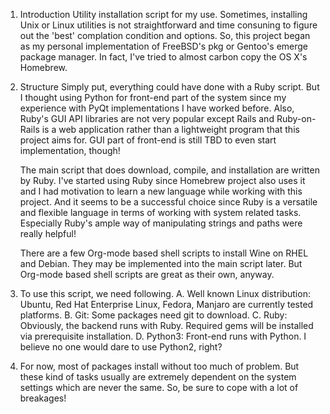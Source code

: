 1. Introduction
   Utility installation script for my use. Sometimes, installing Unix or Linux utilities is not straightforward and time consuning to figure out the 'best' complation condition and options. So, this project began as my personal implementation of FreeBSD's pkg or Gentoo's emerge package manager. In fact, I've tried to almost carbon copy the OS X's Homebrew. 
	
2. Structure
   Simply put, everything could have done with a Ruby script. But I thought using Python for front-end part of the system since my experience with PyQt implementations I have worked before. Also, Ruby's GUI API libraries are not very popular except Rails and Ruby-on-Rails is a web application rather than a lightweight program that this project aims for. GUI part of front-end is still TBD to even start implementation, though!
   
   The main script that does download, compile, and installation are written by Ruby. I've started using Ruby since Homebrew project also uses it and I had motivation to learn a new language while working with this project. And it seems to be a successful choice since Ruby is a versatile and flexible language in terms of working with system related tasks. Especially Ruby's ample way of manipulating strings and paths were really helpful!
   
   There are a few Org-mode based shell scripts to install Wine on RHEL and Debian. They may be implemented into the main script later. But Org-mode based shell scripts are great as their own, anyway.
   
3. To use this script, we need following.
   A. Well known Linux distribution: Ubuntu, Red Hat Enterprise Linux, Fedora, Manjaro are currently tested platforms.
   B. Git: Some packages need git to download.
   C. Ruby: Obviously, the backend runs with Ruby. Required gems will be installed via prerequisite installation.
   D. Python3: Front-end runs with Python. I believe no one would dare to use Python2, right?
   
4. For now, most of packages install without too much of problem. But these kind of tasks usually are extremely dependent on the system settings which are never the same. So, be sure to cope with a lot of breakages!



